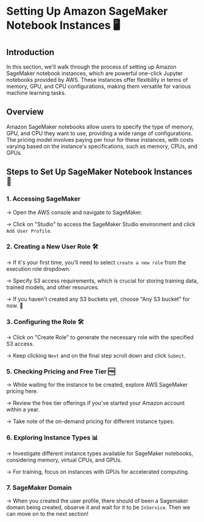 # Setting Up Amazon SageMaker Notebook Instances 🖥️
## Introduction
In this section, we'll walk through the process of setting up Amazon SageMaker notebook instances, which are powerful one-click Jupyter notebooks provided by AWS. These instances offer flexibility in terms of memory, GPU, and CPU configurations, making them versatile for various machine learning tasks.

## Overview
Amazon SageMaker notebooks allow users to specify the type of memory, GPU, and CPU they want to use, providing a wide range of configurations. The pricing model involves paying per hour for these instances, with costs varying based on the instance's specifications, such as memory, CPUs, and GPUs.

## Steps to Set Up SageMaker Notebook Instances 📝
### 1. Accessing SageMaker
→ Open the AWS console and navigate to SageMaker.

→ Click on "Studio" to access the SageMaker Studio environment and click `Add User Profile`.

### 2. Creating a New User Role 🛠️ 
→ If it's your first time, you'll need to select `create a new role` from the execution role dropdown.

→ Specify S3 access requirements, which is crucial for storing training data, trained models, and other resources.

→ If you haven't created any S3 buckets yet, choose "Any S3 bucket" for now. 📂

### 3. Configuring the Role 🛠️
→ Click on "Create Role" to generate the necessary role with the specified S3 access.

→ Keep clicking `Next` and on the final step scroll down and click `Submit`.

### 5. Checking Pricing and Free Tier 🆓
→ While waiting for the instance to be created, explore AWS SageMaker pricing here.

→ Review the free tier offerings if you've started your Amazon account within a year.

→ Take note of the on-demand pricing for different instance types.

### 6. Exploring Instance Types 📊
→ Investigate different instance types available for SageMaker notebooks, considering memory, virtual CPUs, and GPUs.

→ For training, focus on instances with GPUs for accelerated computing.

### 7. SageMaker Domain
→ When you created the user profile, there should of been a Sagemaker domain being created, observe it and wait for it to be `InService`. Then we can move on to the next section!
